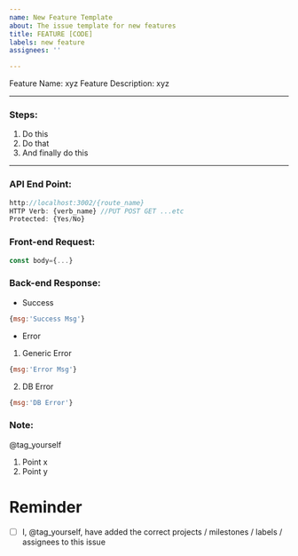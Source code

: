 ```yaml
---
name: New Feature Template
about: The issue template for new features
title: FEATURE [CODE]
labels: new feature
assignees: ''

---
```


Feature Name: xyz
Feature Description: xyz

---

### Steps:
1. Do this
2. Do that
3. And finally do this

---

### API End Point:
```javascript
http://localhost:3002/{route_name}
HTTP Verb: {verb_name} //PUT POST GET ...etc
Protected: {Yes/No}
```
### Front-end Request:
```javascript
const body={...}
```
### Back-end Response:
- Success
```javascript
{msg:'Success Msg'}
```
- Error 
1. Generic Error
```javascript
{msg:'Error Msg'}
```
2. DB Error
```javascript
{msg:'DB Error'}
```
### Note:
@tag_yourself
1. Point x
2. Point y

# Reminder

- [ ] I, @tag_yourself, have added the correct projects / milestones / labels / assignees to this issue
